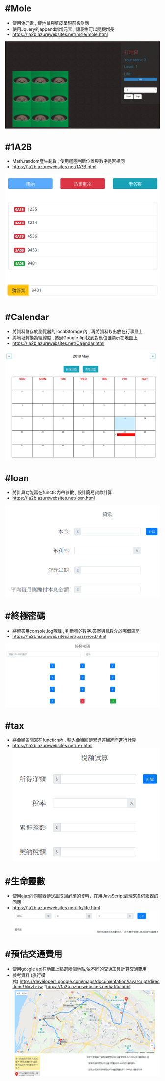 
 # **#Mole**
 * 使用偽元素 , 使地鼠與草皮呈現前後對應
 * 使用Jquery的append新增元素 , 讓表格可以隨機增長
 * https://1a2b.azurewebsites.net/mole/mole.html

![mole image](https://github.com/hungyunhsuan/JS/blob/master/readmeimage/mole.PNG?raw=true)

 # **#1A2B**
 * Math.random產生亂數 , 使用迴圈判斷位置與數字是否相同
 * https://1a2b.azurewebsites.net/1A2B.html

![1a2b image](https://github.com/hungyunhsuan/JS/blob/master/readmeimage/1A2B.PNG?raw=true)

# **#Calendar**
 * 將資料儲存於瀏覽器的 localStorage 內 , 再將資料取出放在行事曆上
 * 將地址轉換為經緯度 , 透過Google Api找到對應位置顯示在地圖上
 * https://1a2b.azurewebsites.net/Calendar.html

![calendar image](https://github.com/hungyunhsuan/JS/blob/master/readmeimage/calendar.PNG?raw=true) 

# **#loan**
 * 將計算功能寫在functio內帶參數 , 設計簡易貸款計算 
 * https://1a2b.azurewebsites.net/loan.html

![calendar image](https://github.com/hungyunhsuan/JS/blob/master/readmeimage/loan.PNG?raw=true)

# **#終極密碼** 
 * 將解答用console.log隱藏 , 判斷猜的數字.答案與亂數介於哪個區間
 * https://1a2b.azurewebsites.net/password.html

![calendar image](https://github.com/hungyunhsuan/JS/blob/master/readmeimage/password.PNG?raw=true)

# **#tax** 
 * 將金額區間寫在function內 , 輸入金額回傳累進差額進而進行計算 
 * https://1a2b.azurewebsites.net/rex.html
![calendar image](https://github.com/hungyunhsuan/JS/blob/master/readmeimage/rex.PNG?raw=true)

# **#生命靈數** 
 * 使用ajax向伺服器傳送並取回必須的資料，在用JavaScript處理來自伺服器的回應
 * https://1a2b.azurewebsites.net/life/life.html
![calendar image](https://github.com/hungyunhsuan/JS/blob/master/readmeimage/life.PNG?raw=true)

# **#預估交通費用**
 * 使用google api在地圖上點選兩個地點,依不同的交通工具計算交通費用
 * 參考資料 (旅行模式):https://developers.google.com/maps/documentation/javascript/directions?hl=zh-tw
 *https://1a2b.azurewebsites.net/taffic.html
![calendar image](https://github.com/hungyunhsuan/JS/blob/master/readmeimage/traffic.PNG?raw=true)

